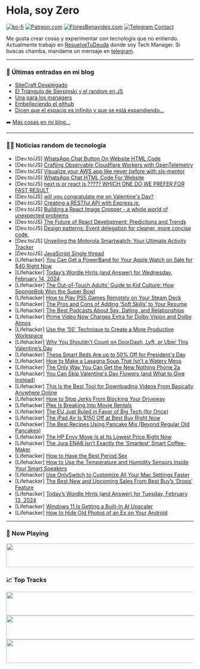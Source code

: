 # Hola, soy Zero

[![ko-fi](https://ko-fi.com/img/githubbutton_sm.svg)](https://ko-fi.com/J3J4N0LUK)
[![Patreon.com](https://img.shields.io/endpoint.svg?url=https%3A%2F%2Fshieldsio-patreon.vercel.app%2Fapi%3Fusername%3Dzerodragon%26type%3Dpatrons&style=for-the-badge)](https://patreon.com/zerodragon)
[![FloresBenavides.com](https://img.shields.io/website?down_message=oops&label=MiBlog&style=for-the-badge&up_message=online&url=https%3A%2F%2Ffloresbenavides.com)](https://floresbenavides.com)
[![Telegram Contact](https://img.shields.io/badge/escr%C3%ADbeme-ZeroDragon-%2326A5E4?style=for-the-badge&logo=telegram)](https://t.me/zerodragon)

Me gusta crear cosas y experimentar con tecnología que no entiendo.
Actualmente trabajo en [ResuelveTuDeuda](http://github.com/resuelve) donde soy Tech Manager.
Si buscas chamba, mandame un mensaje en [telegram](https://t.me/zerodragon).

---

### 📕 Últimas entradas en mi blog
<!-- BLOG-POST-LIST:START -->
- [SiteCraft Desplegado](https://floresbenavides.com/sitecraft-desplegado/)
- [El Triángulo de Sierpinski y el random en JS](https://floresbenavides.com/el-triangulo-de-sierpinski-y-el-random-en-js/)
- [Una para los managers](https://floresbenavides.com/una-para-los-managers/)
- [Embelleciendo el github](https://floresbenavides.com/embelleciendo-el-github/)
- [Dicen que el espacio es infinito y que se está expandiendo…](https://floresbenavides.com/dicen-que-el-espacio-es-infinito-y-que-se-esta-expandiendo/)
<!-- BLOG-POST-LIST:END -->

➡️ [Más cosas en mi blog...](https://floresbenavides.com)

---

### 👨‍💻 Noticias random de tecnología
<!-- TECH-POSTS:START -->
- [Dev.to/JS] [WhatsApp Chat Button On Website HTML Code](https://dev.to/imamuddinwp/whatsapp-chat-button-on-website-html-code-3g8g)
- [Dev.to/JS] [Crafting Observable Cloudflare Workers with OpenTelemetry](https://dev.to/kubeshop/crafting-observable-cloudflare-workers-with-opentelemetry-1ocm)
- [Dev.to/JS] [Visualize your AWS app like never before with sls-mentor](https://dev.to/slsbytheodo/visualize-your-aws-app-like-never-before-with-sls-mentor-2j3l)
- [Dev.to/JS] [WhatsApp Chat HTML Code For Website](https://dev.to/imamuddinwp/whatsapp-chat-html-code-for-website-53lg)
- [Dev.to/JS] [next js or react js ????? WHICH ONE DO WE PREFER FOR FAST RESULT](https://dev.to/aditya_raj_1010/next-js-or-react-js-which-one-do-we-prefer-for-fast-result-1j0m)
- [Dev.to/JS] [will you congratulate me on Valentine&#39;s Day?](https://dev.to/maya_walk/will-you-congratulate-me-on-valentines-day-4oe6)
- [Dev.to/JS] [Creating a RESTful API with Express.js:](https://dev.to/aditya_raj_1010/creating-a-restful-api-with-expressjs-3pij)
- [Dev.to/JS] [Building a React Image Cropper - a whole world of unexpected problems](https://dev.to/mjoycemilburn/building-a-react-image-cropper-a-whole-world-of-unexpected-problems-300i)
- [Dev.to/JS] [The Future of React Development: Predictions and Trends](https://dev.to/nitin-rachabathuni/the-future-of-react-development-predictions-and-trends-13mm)
- [Dev.to/JS] [Design patterns: Event delegation for cleaner, more concise code.](https://dev.to/joshraphael/design-patterns-event-delegation-for-cleaner-more-concise-code-4di0)
- [Dev.to/JS] [Unveiling the Motorola Smartwatch: Your Ultimate Activity Tracker](https://dev.to/maliha_tanveer3/unveiling-the-motorola-smartwatch-your-ultimate-activity-tracker-5bma)
- [Dev.to/JS] [JavaScript Single thread](https://dev.to/nameismani/javascript-single-thread-54p3)
- [Lifehacker] [You Can Get a PowerBand for Your Apple Watch on Sale for $40 Right Now](https://lifehacker.com/tech/powerband-apple-watch-sale)
- [Lifehacker] [Today’s Wordle Hints &lpar;and Answer&rpar; for Wednesday, February 14, 2024](https://lifehacker.com/entertainment/wordle-answer-today-february-14-2024)
- [Lifehacker] [The Out-of-Touch Adults&#39; Guide to Kid Culture: How SpongeBob Won the Super Bowl](https://lifehacker.com/entertainment/how-spongebob-won-the-super-bowl)
- [Lifehacker] [How to Play PS5 Games Remotely on Your Steam Deck](https://lifehacker.com/tech/how-to-play-ps5-games-remotely-on-steam-deck)
- [Lifehacker] [The Pros and Cons of Adding ‘Soft Skills’ to Your Resume](https://lifehacker.com/work/pros-and-cons-of-adding-soft-skills-to-your-resume)
- [Lifehacker] [The Best Podcasts About Sex, Dating, and Relationships](https://lifehacker.com/relationships/the-best-sex-dating-relationship-podcasts)
- [Lifehacker] [Prime Video Now Charges Extra for Dolby Vision and Dolby Atmos](https://lifehacker.com/entertainment/prime-video-now-charges-extra-for-dolby-vision-and-dolby-atmos)
- [Lifehacker] [Use the &#39;5S&#39; Technique to Create a More Productive Workspace](https://lifehacker.com/home/5s-technique-create-a-more-productive-workspace)
- [Lifehacker] [Why You Shouldn’t Count on DoorDash, Lyft, or Uber This Valentine’s Day](https://lifehacker.com/travel/dont-count-on-doordash-lyft-or-uber-this-valentines-day)
- [Lifehacker] [These Smart Beds Are up to 50% Off for President&#39;s Day](https://lifehacker.com/health/presidents-day-smart-bed-sales)
- [Lifehacker] [How to Make a Lasagna Soup That Isn’t a Watery Mess](https://lifehacker.com/food-drink/how-to-make-a-better-lasagna-soup)
- [Lifehacker] [The Only Way You Can Get the New Nothing Phone 2a](https://lifehacker.com/tech/what-we-know-about-nothing-phone-2)
- [Lifehacker] [You Can Skip Valentine&#39;s Day Flowers &lpar;and What to Give Instead&rpar;](https://lifehacker.com/what-to-give-on-valentines-day-instead-of-flowers)
- [Lifehacker] [This Is the Best Tool for Downloading Videos From Basically Anywhere Online](https://lifehacker.com/tech/cobalt-tool-for-downloading-videos-from-social-media)
- [Lifehacker] [How to Stop Jerks From Blocking Your Driveway](https://lifehacker.com/home/stop-jerks-from-blocking-your-driveway)
- [Lifehacker] [Plex Is Breaking Into Movie Rentals](https://lifehacker.com/tech/you-can-now-rent-movies-in-plex)
- [Lifehacker] [The EU Just Ruled in Favor of Big Tech &lpar;for Once&rpar;](https://lifehacker.com/tech/the-eu-ruled-in-favor-of-big-tech)
- [Lifehacker] [The iPad Air Is $150 Off at Best Buy Right Now](https://lifehacker.com/tech/ipad-air-sale-at-best-buy)
- [Lifehacker] [The Best Recipes Using Pancake Mix &lpar;Beyond Regular Old Pancakes&rpar;](https://lifehacker.com/food-drink/the-best-pancake-mix-recipes)
- [Lifehacker] [The HP Envy Move Is at Its Lowest Price Right Now](https://lifehacker.com/tech/hp-envy-move-sale)
- [Lifehacker] [The Jura ENA8 Isn’t Exactly the ‘Smartest’ Smart Coffee-Maker](https://lifehacker.com/tech/jura-ena8-review)
- [Lifehacker] [How to Have the Best Period Sex](https://lifehacker.com/relationships/how-to-have-the-best-period-sex)
- [Lifehacker] [How to Use the Temperature and Humidity Sensors Inside Your Smart Speakers](https://lifehacker.com/tech/how-to-use-the-temperature-and-humidity-sensors-inside-your-smart-speakers)
- [Lifehacker] [Use OnlySwitch to Customize All Your Mac Settings Faster](https://lifehacker.com/tech/change-hidden-mac-settings-with-onlyswitch)
- [Lifehacker] [The Best New and Upcoming Sales From Best Buy’s ‘Drops’ Feature](https://lifehacker.com/tech/best-buy-drops)
- [Lifehacker] [Today’s Wordle Hints &lpar;and Answer&rpar; for Tuesday, February 13, 2024](https://lifehacker.com/entertainment/wordle-answer-today-february-13-2024)
- [Lifehacker] [Windows 11 Is Getting a Built-In AI Upscaler](https://lifehacker.com/tech/windows-11-is-getting-a-new-ai-upscaler)
- [Lifehacker] [How to Hide Old Photos of an Ex on Your Android](https://lifehacker.com/tech/how-to-hide-your-exs-photos-from-your-android-phone)<!-- TECH-POSTS:END -->

---

### 🎵 Now Playing
<a href="https://spotify-now-playing-dun.vercel.app/now-playing?open"><img src="https://spotify-now-playing-dun.vercel.app/now-playing" width="540" height="64"></a>

### 📈 Top Tracks
<a href="https://spotify-now-playing-dun.vercel.app/top-tracks?i=1&open"><img src="https://spotify-now-playing-dun.vercel.app/top-tracks?i=1" width="540" height="64"></a>
<a href="https://spotify-now-playing-dun.vercel.app/top-tracks?i=2&open"><img src="https://spotify-now-playing-dun.vercel.app/top-tracks?i=2" width="540" height="64"></a>
<a href="https://spotify-now-playing-dun.vercel.app/top-tracks?i=3&open"><img src="https://spotify-now-playing-dun.vercel.app/top-tracks?i=3" width="540" height="64"></a>

